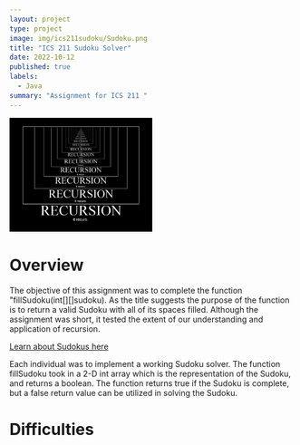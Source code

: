 ```yaml
---
layout: project
type: project
image: img/ics211sudoku/Sudoku.png
title: "ICS 211 Sudoku Solver"
date: 2022-10-12
published: true
labels:
  - Java
summary: "Assignment for ICS 211 "
---
```


<img width="50%" class="img-fluid" src="../img/ics211sudoku/recursion.jpg">

# Overview
The objective of this assignment was to complete the function "fillSudoku(int[][]sudoku). As the title suggests the purpose of the function is to return a valid Sudoku with all of its spaces filled. Although the assignment was short, it tested the extent of our understanding and application of recursion.

[Learn about Sudokus here](https://en.wikipedia.org/wiki/Sudoku)

Each individual was to implement a working Sudoku solver. The function fillSudoku took in a 2-D int array which is the representation of the Sudoku, and returns a boolean. The function returns true if the Sudoku is complete, but a false return value can be utilized in solving the Sudoku.
# Difficulties

